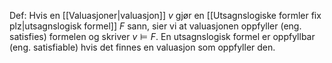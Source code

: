 Def:
Hvis en [[Valuasjoner|valuasjon]] $v$ gjør en [[Utsagnslogiske formler fix plz|utsagnslogisk formel]] $F$ sann, sier vi at valuasjonen oppfyller (eng. satisfies) formelen og skriver $v\models F$. En utsagnslogisk formel er oppfyllbar (eng. satisfiable) hvis det finnes en valuasjon som oppfyller den.

